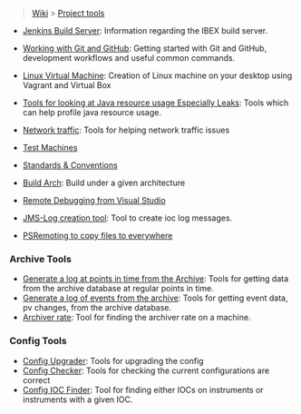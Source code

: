 > [Wiki](Home) > [Project tools](Project-tools)

* [Jenkins Build Server](Jenkins-Build-Server): Information regarding the IBEX build server.

* [Working with Git and GitHub](Working-with-git-and-github): Getting started with Git and GitHub, development workflows and useful common commands.

* [Linux Virtual Machine](building-on-linux): Creation of Linux machine on your desktop using Vagrant and Virtual Box
* [Tools for looking at Java resource usage Especially Leaks](Java-Resource-Usage-Tools): Tools which can help profile java resource usage.
* [Network traffic](Network-traffic): Tools for helping network traffic issues
* [Test Machines](Test-Machines)
* [Standards & Conventions](Standards-&-Conventions)
* [Build Arch](Build-Arch): Build under a given architecture
* [Remote Debugging from Visual Studio](Remote-Debugging-from-Visual-Studio)
* [JMS-Log creation tool](Ioc-message-logging#development-tools): Tool to create ioc log messages.
* [PSRemoting to copy files to everywhere](PSRemoting)

### Archive Tools

* [Generate a log at points in time from the Archive](Archive-Time-Log): Tools for getting data from the archive database at regular points in time.
* [Generate a log of events from the archive](Archive-Event-Log): Tools for getting event data, pv changes, from the archive database.
* [Archiver rate](archive-rates): Tool for finding the archiver rate on a machine.

### Config Tools

* [Config Upgrader](Config-Upgrader): Tools for upgrading the config
* [Config Checker](Config-Checker): Tools for checking the current configurations are correct
* [Config IOC Finder](Config-IOC-Finder): Tool for finding either IOCs on instruments or instruments with a given IOC.

